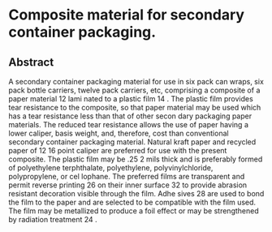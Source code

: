 # Composite material for secondary container packaging.

## Abstract
A secondary container packaging material for use in six pack can wraps, six pack bottle carriers, twelve pack carriers, etc, comprising a composite of a paper material 12 lami nated to a plastic film 14 . The plastic film provides tear resistance to the composite, so that paper material may be used which has a tear resistance less than that of other secon dary packaging paper materials. The reduced tear resistance allows the use of paper having a lower caliper, basis weight, and, therefore, cost than conventional secondary container packaging material. Natural kraft paper and recycled paper of 12 16 point caliper are preferred for use with the present composite. The plastic film may be .25 2 mils thick and is preferably formed of polyethylene terphthalate, polyethylene, polyvinylchloride, polypropylene, or cel lophane. The preferred films are transparent and permit reverse printing 26 on their inner surface 32 to provide abrasion resistant decoration visible through the film. Adhe sives 28 are used to bond the film to the paper and are selected to be compatible with the film used. The film may be metallized to produce a foil effect or may be strengthened by radiation treatment 24 .